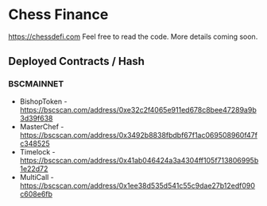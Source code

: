 # Chess Finance

https://chessdefi.com Feel free to read the code. More details coming soon.

## Deployed Contracts / Hash

### BSCMAINNET

- BishopToken - https://bscscan.com/address/0xe32c2f4065e911ed678c8bee47289a9b3d39f638
- MasterChef - https://bscscan.com/address/0x3492b8838fbdbf67f1ac069508960f47fc348525
- Timelock - https://bscscan.com/address/0x41ab046424a3a4304ff105f713806995b1e22d72
- MultiCall - https://bscscan.com/address/0x1ee38d535d541c55c9dae27b12edf090c608e6fb
